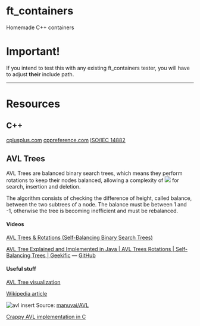# ft_containers
Homemade C++ containers

# Important!

If you intend to test this with any existing ft_containers tester, you will have to adjust __their__ include path.

---

# Resources

## C++

[cplusplus.com](https://legacy.cplusplus.com/)
[cppreference.com](https://cppreference.com/)
[ISO/IEC 14882](https://www.lirmm.fr/~ducour/Doc-objets/ISO+IEC+14882-1998.pdf)
## AVL Trees

AVL Trees are balanced binary search trees, which means they perform rotations to keep their nodes balanced, allowing a complexity of ![](https://latex.codecogs.com/svg.image?%5Csmall%20O(log%20n)) for search, insertion and deletion.

The algorithm consists of checking the difference of height, called balance, between the two subtrees of a node. The balance must be between 1 and -1, otherwise the tree is becoming inefficient and must be rebalanced.

#### Videos

[AVL Trees & Rotations (Self-Balancing Binary Search Trees)](https://www.youtube.com/watch?v=vRwi_UcZGjU)

[AVL Tree Explained and Implemented in Java | AVL Trees Rotations | Self-Balancing Trees | Geekific](https://www.youtube.com/watch?v=Jj9Mit24CWk) &mdash; [GitHub](https://github.com/geekific-official/geekific-youtube/tree/main/tree-avl/src/main/java/com/youtube/geekific)

#### Useful stuff

[AVL Tree visualization](https://www.cs.usfca.edu/~galles/visualization/AVLtree.html)

[Wikipedia article](https://en.wikipedia.org/wiki/AVL_tree)

![avl insert](https://camo.githubusercontent.com/12b1b2316c4993f91c6f1bce78d256da9570ea391dc55dee96c2f8c265bd23d4/68747470733a2f2f75706c6f61642e77696b696d656469612e6f72672f77696b6970656469612f636f6d6d6f6e732f662f66642f41564c5f547265655f4578616d706c652e676966)
Source: [manuvai/AVL]()

[Crappy AVL implementation in C](https://github.com/benjaminbrassart/Hotrace)
